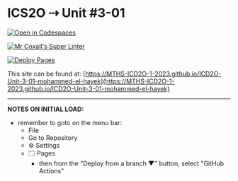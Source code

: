 # ICS2O ⇢ Unit #3-01

[![Open in Codespaces](https://classroom.github.com/assets/launch-codespace-7f7980b617ed060a017424585567c406b6ee15c891e84e1186181d67ecf80aa0.svg)](https://classroom.github.com/open-in-codespaces?assignment_repo_id=14555158)

[![Mr Coxall's Super Linter](https://github.com/MTHS-ICD2O-1-2023/ICD2O-Unit-3-01-mohammed-el-hayek/workflows/Mr%20Coxall's%20Super%20Linter/badge.svg)](https://github.com/MTHS-ICD2O-1-2023/ICD2O-Unit-3-01-mohammed-el-hayek/actions)

[![Deploy Pages](https://github.com/MTHS-ICD2O-1-2023/ICD2O-Unit-3-01-mohammed-el-hayek/workflows/Deploy%20Pages/badge.svg)](https://github.com/MTHS-ICD2O-1-2023/ICD2O-Unit-3-01-mohammed-el-hayek/actions)

This site can be found at: [https://MTHS-ICD2O-1-2023.github.io/ICD2O-Unit-3-01-mohammed-el-hayek](https://MTHS-ICD2O-1-2023.github.io/ICD2O-Unit-3-01-mohammed-el-hayek)

---

**NOTES ON INITIAL LOAD:**
- remember to goto on the menu bar:
  - File
  - Go to Repository
  - ⚙ Settings
  - 🗔 Pages
    - then from the "Deploy from a branch ▼" button, select "GitHub Actions"
